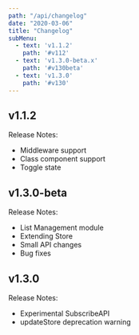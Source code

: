 ```yaml
---
path: "/api/changelog"
date: "2020-03-06"
title: "Changelog"
subMenu: 
  - text: 'v1.1.2'
    path: '#v112'
  - text: 'v1.3.0-beta.x'
    path: '#v130beta'
  - text: 'v1.3.0'
    path: '#v130'
---
```


## v1.1.2
Release Notes: 
- Middleware support
- Class component support
- Toggle state

## v1.3.0-beta
Release Notes:
- List Management module
- Extending Store
- Small API changes
- Bug fixes

## v1.3.0
Release Notes:
- Experimental SubscribeAPI
- updateStore deprecation warning